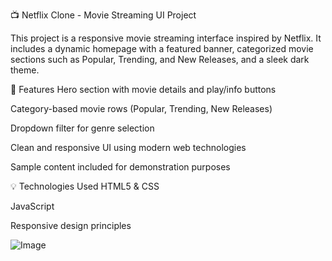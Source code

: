 📺 Netflix Clone - Movie Streaming UI Project

This project is a responsive movie streaming interface inspired by Netflix. It includes a dynamic homepage with a featured banner, categorized movie sections such as Popular, Trending, and New Releases, and a sleek dark theme.

🔧 Features
Hero section with movie details and play/info buttons

Category-based movie rows (Popular, Trending, New Releases)

Dropdown filter for genre selection

Clean and responsive UI using modern web technologies

Sample content included for demonstration purposes

💡 Technologies Used
HTML5 & CSS

JavaScript

Responsive design principles

![Image](https://github.com/user-attachments/assets/58dc1318-b5d9-4420-b588-504dca819179)
